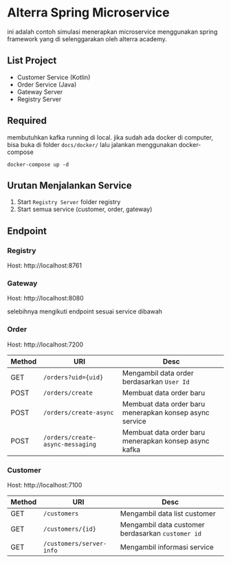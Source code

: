 # Alterra Spring Microservice

ini adalah contoh simulasi menerapkan microservice menggunakan spring framework yang di selenggarakan oleh alterra academy.

## List Project

- Customer Service (Kotlin)
- Order Service (Java)
- Gateway Server
- Registry Server

## Required

membutuhkan kafka running di local. jika sudah ada docker di computer, bisa buka di folder `docs/docker/` 
lalu jalankan menggunakan docker-compose

```shell
docker-compose up -d
```

## Urutan Menjalankan Service
1. Start `Registry Server` folder registry
2. Start semua service (customer, order, gateway)

## Endpoint

### Registry

Host: http://localhost:8761

### Gateway

Host: http://localhost:8080

selebihnya mengikuti endpoint sesuai service dibawah

### Order

Host: http://localhost:7200

Method | URI | Desc
--- | --- | ---
GET | `/orders?uid={uid}` | Mengambil data order berdasarkan `User Id`
POST | `/orders/create` | Membuat data order baru
POST | `/orders/create-async` | Membuat data order baru menerapkan konsep async service
POST | `/orders/create-async-messaging` | Membuat data order baru menerapkan konsep async kafka

### Customer

Host: http://localhost:7100

Method | URI | Desc
--- | --- | ---
GET | `/customers` | Mengambil data list customer
GET | `/customers/{id}` | Mengambil data customer berdasarkan `customer id`
GET | `/customers/server-info` | Mengambil informasi service
